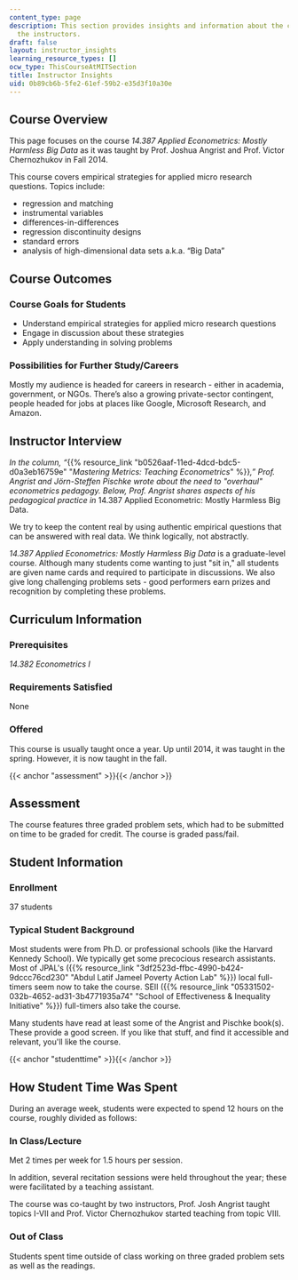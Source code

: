 ```yaml
---
content_type: page
description: This section provides insights and information about the course from
  the instructors.
draft: false
layout: instructor_insights
learning_resource_types: []
ocw_type: ThisCourseAtMITSection
title: Instructor Insights
uid: 0b89cb6b-5fe2-61ef-59b2-e35d3f10a30e
---
```

## Course Overview

This page focuses on the course _14.387 Applied Econometrics: Mostly Harmless Big Data_ as it was taught by Prof. Joshua Angrist and Prof. Victor Chernozhukov in Fall 2014.

This course covers empirical strategies for applied micro research questions. Topics include:

- regression and matching
- instrumental variables
- differences-in-differences
- regression discontinuity designs
- standard errors
- analysis of high-dimensional data sets a.k.a. “Big Data”

## Course Outcomes

### Course Goals for Students

- Understand empirical strategies for applied micro research questions
- Engage in discussion about these strategies
- Apply understanding in solving problems 

### Possibilities for Further Study/Careers

Mostly my audience is headed for careers in research - either in academia, government, or NGOs. There’s also a growing private-sector contingent, people headed for jobs at places like Google, Microsoft Research, and Amazon.

## Instructor Interview

_In the column, “_{{% resource_link "b0526aaf-11ed-4dcd-bdc5-d0a3eb16759e" "_Mastering Metrics: Teaching Econometrics_" %}}_,” Prof. Angrist and Jörn-Steffen Pischke wrote about the need to "overhaul" econometrics pedagogy. Below, Prof. Angrist shares aspects of his pedagogical practice in_ 14.387 Applied Econometric: Mostly Harmless Big Data.

We try to keep the content real by using authentic empirical questions that can be answered with real data. We think logically, not abstractly.

_14.387 Applied Econometrics: Mostly Harmless Big Data_ is a graduate-level course. Although many students come wanting to just "sit in," all students are given name cards and required to participate in discussions. We also give long challenging problems sets - good performers earn prizes and recognition by completing these problems.

## Curriculum Information

### Prerequisites

_14.382 Econometrics I_

### Requirements Satisfied

None

### Offered

This course is usually taught once a year. Up until 2014, it was taught in the spring. However, it is now taught in the fall.

{{< anchor "assessment" >}}{{< /anchor >}}

## Assessment

The course features three graded problem sets, which had to be submitted on time to be graded for credit. The course is graded pass/fail.

## Student Information

### Enrollment

37 students

### Typical Student Background

Most students were from Ph.D. or professional schools (like the Harvard Kennedy School). We typically get some precocious research assistants. Most of JPAL's ({{% resource_link "3df2523d-ffbc-4990-b424-9dccc76cd230" "Abdul Latif Jameel Poverty Action Lab" %}}) local full-timers seem now to take the course. SEII ({{% resource_link "05331502-032b-4652-ad31-3b4771935a74" "School of Effectiveness & Inequality Initiative" %}}) full-timers also take the course. 

Many students have read at least some of the Angrist and Pischke book(s). These provide a good screen. If you like that stuff, and find it accessible and relevant, you'll like the course.

{{< anchor "studenttime" >}}{{< /anchor >}}

## How Student Time Was Spent

During an average week, students were expected to spend 12 hours on the course, roughly divided as follows:

### In Class/Lecture

Met 2 times per week for 1.5 hours per session.

In addition, several recitation sessions were held throughout the year; these were facilitated by a teaching assistant.

The course was co-taught by two instructors, Prof. Josh Angrist taught topics I-VII and Prof. Victor Chernozhukov started teaching from topic VIII.

### Out of Class

Students spent time outside of class working on three graded problem sets as well as the readings.